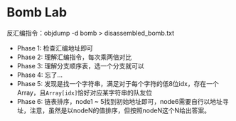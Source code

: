 # Bomb Lab

反汇编指令：objdump -d bomb > disassembled_bomb.txt

* Phase 1: 检查汇编地址即可
* Phase 2: 理解汇编指令，每次乘两倍对比
* Phase 3: 理解分支顺序表，选一个分支就可以
* Phase 4: 忘了...
* Phase 5: 发现是找一个字符串，满足对于每个字符的低8位idx，存在一个Array，且`Array[idx]`恰好对应某字符串的队友位
* Phase 6: 链表排序，node1 ~ 5找到初始地址即可，node6需要自行以地址寻址，注意，虽然是以nodeN的值排序，但按照nodeN这个N给出答案。